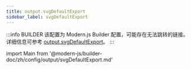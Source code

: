 ```yaml
---
title: output.svgDefaultExport
sidebar_label: svgDefaultExport
---
```


:::info BUILDER
该配置为 Modern.js Builder 配置，可能存在无法跳转的链接。详细信息可参考 [output.svgDefaultExport](https://modernjs.dev/builder/zh/api/config-output.html#output-svgdefaultexport)。
:::

import Main from '@modern-js/builder-doc/zh/config/output/svgDefaultExport.md'

<Main />
